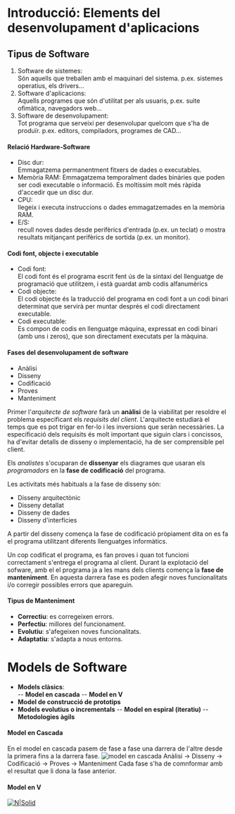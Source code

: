 # Introducció: Elements del desenvolupament d'aplicacions    
## Tipus de Software  
1. Software de sistemes:  
    Són aquells que treballen amb el maquinari del sistema. p.ex. sistemes operatius, els drivers...
2. Software d'aplicacions:  
    Aquells programes que són d'utilitat per als usuaris, p.ex. suite ofimàtica, navegadors web...
3. Software de desenvolupament:  
    Tot programa que serveixi per desenvolupar quelcom que s'ha de produïr. p.ex. editors, compiladors, programes de CAD...
  
#### Relació Hardware-Software  
* Disc dur:  
    Emmagatzema permanentment fitxers de dades o executables.
* Memòria RAM: 
    Emmagatzema temporalment dades binàries que poden ser codi executable o informació. Es moltíssim molt més ràpida d'accedir que un disc dur.
* CPU:  
    llegeix i executa instruccions o dades emmagatzemades en la memòria RAM.
* E/S:  
    recull noves dades desde perifèrics d'entrada (p.ex. un teclat) o mostra resultats mitjançant perifèrics de sortida (p.ex. un monitor).
  
#### Codi font, objecte i executable  
* Codi font:   
    El codi font és el programa escrit fent ús de la sintaxi del llenguatge de programació que utilitzem, i està guardat amb codis alfanumèrics
* Codi objecte:  
    El codi objecte és la traducció del programa en codi font a un codi binari determinat que servirà per muntar després el codi directament executable.
* Codi executable:  
    Es compon de codis en llenguatge màquina, expressat en codi binari (amb uns i zeros), que son directament executats per la màquina.
  
#### Fases del desenvolupament de software    
* Anàlisi
* Disseny
* Codificació
* Proves
* Manteniment
  
Primer l'*arquitecte de software* farà un **anàlisi** de la viabilitat per resoldre el problema especificant els *requisits del client*. L'arquitecte estudiarà el temps que es pot trigar en fer-lo i les inversions que seràn necessàries. La especificació dels requisits és molt important que siguin clars i concissos, ha d'evitar detalls de disseny o implementació, ha de ser comprensible pel client.  
  
Els *analistes* s'ocuparan de **dissenyar** els diagrames que usaran els *programadors* en la **fase de codificació** del programa.
  
Les activitats més habituals a la fase de disseny són:
* Disseny arquitectònic
* Disseny detallat
* Disseny de dades
* Disseny d'interfícies

A partir del disseny comença la fase de codificació pròpiament dita on es fa el programa utilitzant diferents llenguatges informàtics.
  
Un cop codificat el programa, es fan proves i quan tot funcioni correctament s'entrega el programa al client. Durant la explotació del sofware, amb el el programa ja a les mans dels clients comença la **fase de manteniment**. En aquesta darrera fase es poden afegir noves funcionalitats i/o corregir possibles errors que apareguin.
#### Tipus de Manteniment
* **Correctiu**: es corregeixen errors.
* **Perfectiu**: millores del funcionament.
* **Evolutiu**: s'afegeixen noves funcionalitats.
* **Adaptatiu**: s'adapta a nous entorns.
# Models de Software
* **Models clàsics**:  
-- **Model en cascada**
-- **Model en V**
* **Model de construcció de prototips**
* **Models evolutius o incrementals**
-- **Model en espiral (iteratiu)**
-- **Metodologies àgils**
#### Model en Cascada
En el model en cascada pasem de fase a fase una darrera de l'altre desde la primera fins a la darrera fase. 
<img src="http://jamj2000.github.io/entornosdesarrollo/1/assets/cascada.png" alt ="model en cascada" />
Anàlisi -> Disseny -> Codificació -> Proves -> Manteniment
Cada fase s'ha de comnformar amb el resultat que li dona la fase anterior.
#### Model en V

[![N|Solid](https://cldup.com/dTxpPi9lDf.thumb.png)]()
